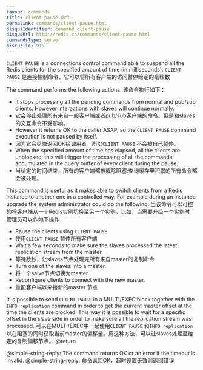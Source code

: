 ```yaml
---
layout: commands
title: client-pause 命令
permalink: commands/client-pause.html
disqusIdentifier: command_client-pause
disqusUrl: http://redis.cn/commands/client-pause.html
commandsType: server
discuzTid: 915
---
```


`CLIENT PAUSE` is a connections control command able to suspend all the Redis clients for the specified amount of time (in milliseconds).
`CLIENT PAUSE` 是连接控制命令，它可以将所有客户端的访问暂停给定的毫秒数

The command performs the following actions:
该命令执行如下：

* It stops processing all the pending commands from normal and pub/sub clients. However interactions with slaves will continue normally.
* 它会停止处理所有来自一般客户端或者pub/sub客户端的命令。但是和slaves的交互命令不受影响。
* However it returns OK to the caller ASAP, so the `CLIENT PAUSE` command execution is not paused by itself.
* 因为它会尽快返回OK给调用者，所以`CLIENT PAUSE` 不会被自己暂停。
* When the specified amount of time has elapsed, all the clients are unblocked: this will trigger the processing of all the commands accumulated in the query buffer of every client during the pause.
* 当给定的时间结束，所有的客户端都被解除阻塞:查询缓存里积累的所有命令都会被处理。

This command is useful as it makes able to switch clients from a Redis instance to another one in a controlled way. For example during an instance upgrade the system administrator could do the following:
当该命令可以可控的将客户端从一个Redis实例切换至另一个实例。比如，当需要升级一个实例时，管理员可以作如下操作：
* Pause the clients using `CLIENT PAUSE`
* 使用`CLIENT PAUSE` 暂停所有客户端
* Wait a few seconds to make sure the slaves processed the latest replication stream from the master.
* 等待数秒，让slaves节点处理完所有来自master的复制命令
* Turn one of the slaves into a master.
* 将一个salve节点切换为master
* Reconfigure clients to connect with the new master.
* 重配客户端以来接新的master 节点

It is possible to send `CLIENT PAUSE` in a MULTI/EXEC block together with the `INFO replication` command in order to get the current master offset
at the time the clients are blocked. 
This way it is possible to wait for a specific offset in the slave side in order to make sure all the replication stream was processed.
可以在MULTI/EXEC中一起使用`CLIENT PAUSE` 和`INFO replication`以在阻塞的同时获取当前master的偏移量。用这种方法，可以让slaves处理至给定的复制偏移节点。
@return

@simple-string-reply: The command returns OK or an error if the timeout is invalid.
@simple-string-reply: 命令返回OK，超时设置无效则返回错误